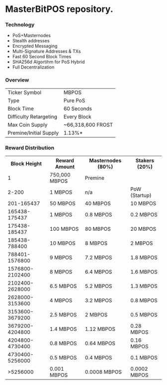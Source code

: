 MasterBitPOS repository.
=======================

### Technology
* PoS+Masternodes
* Stealth addresses
* Encrypted Messaging
* Multi-Signature Addresses & TXs
* Fast 60 Second Block Times
* SHA256d Algortihm for PoS Hybrid
* Full Decentralization


### Overview
<table>
<tr><td>Ticker Symbol</td><td>MBPOS</td></tr>
<tr><td>Type</td><td>Pure PoS</td></tr>
<tr><td>Block Time</td><td>60 Seconds</td></tr>
<tr><td>Difficulty Retargeting</td><td>Every Block</td></tr>
<tr><td>Max Coin Supply</td><td>~66,318,600 FROST</td></tr>
<tr><td>Premine/Initial Supply</td><td>1.13%*</td></tr>
</table>

### Reward Distribution
<table>
<tr><th>Block Height</th><th>Reward Amount</th><th>Masternodes (80%)</th><th>Stakers (20%)</th></tr>
<tr><td>1</td><td>750,000 MBPOS</td><td  colspan=2>Premine</td></tr>
<tr><td>2-200</td><td>1 MBPOS</td><td>n/a</td><td>PoW (Startup)</td></tr>
<tr><td>201-165437</td><td>50 MBPOS</td><td>40 MBPOS</td><td>10 MBPOS</td></tr>
<tr><td>165438-175437</td><td>1 MBPOS</td><td>0.8 MBPOS</td><td>0.2 MBPOS</td></tr>
<tr><td>175438-185437</td><td>100 MBPOS</td><td>80 MBPOS</td><td>20 MBPOS</td></tr>
<tr><td>185438-788400</td><td>10 MBPOS</td><td>8 MBPOS</td><td>2 MBPOS</td></tr>
<tr><td>788401-1576800</td><td>9 MBPOS</td><td>7.2 MBPOS</td><td>1.8 MBPOS</td></tr>
<tr><td>1576800-2102400</td><td>8 MBPOS</td><td>6.4 MBPOS</td><td>1.6 MBPOS</td></tr>
<tr><td>2102400-2628000</td><td>6.5 MBPOS</td><td>5.2 MBPOS</td><td>1.3 MBPOS</td></tr>
<tr><td>2628000-3153600</td><td>4 MBPOS</td><td>3.2 MBPOS</td><td>0.8 MBPOS</td></tr>
<tr><td>3153600-3679200</td><td>2.5 MBPOS</td><td>2 MBPOS</td><td>0.5 MBPOS</td></tr>
<tr><td>3679200-4204800</td><td>1.4 MBPOS</td><td>1.12 MBPOS</td><td>0.28 MBPOS</td></tr>
<tr><td>4204800-4730400</td><td>0.8 MBPOS</td><td>0.64 MBPOS</td><td>0.16 MBPOS</td></tr>
<tr><td>4730400-5256000</td><td>0.5 MBPOS</td><td>0.4 MBPOS</td><td>0.1 MBPOS</td></tr>
<tr><td>>5256000</td><td>0.001 MBPOS</td><td>0.0008 MBPOS</td><td>0.0002 MBPOS</td></tr>
</table>
